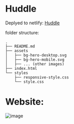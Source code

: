 # Huddle

Deplyed to netlify: [Huddle](https://we-are-huddle.netlify.app/)

folder structure:
```
.
├── README.md
├── assets
│   ├── bg-hero-desktop.svg
│   ├── bg-hero-mobile.svg
│   ├── ... (other images)
├── index.html
└── styles
    ├── responsive-style.css
    └── style.css
```

# Website:

![image](https://github.com/user-attachments/assets/912ca139-a3ff-4404-86fe-2c69cd8ac52a)

